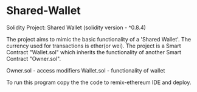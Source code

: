 # Shared-Wallet
Solidity Project: Shared Wallet (solidity version - ^0.8.4)

The project aims to mimic the basic functionality of a 'Shared Wallet'. The currency used for transactions is ether(or wei). The project is a Smart Contract "Wallet.sol" which inherits the functionality of another Smart Contract "Owner.sol".

Owner.sol - access modifiers
  Wallet.sol - functionality of wallet

To run this program copy the the code to remix-ethereum IDE and deploy.
